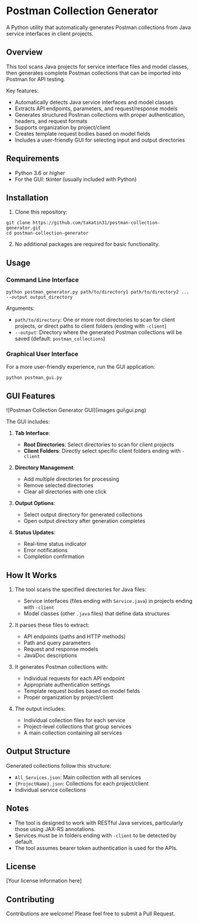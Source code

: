 # Postman Collection Generator

A Python utility that automatically generates Postman collections from Java service interfaces in client projects.

## Overview

This tool scans Java projects for service interface files and model classes, then generates complete Postman collections that can be imported into Postman for API testing.

Key features:
- Automatically detects Java service interfaces and model classes
- Extracts API endpoints, parameters, and request/response models
- Generates structured Postman collections with proper authentication, headers, and request formats
- Supports organization by project/client
- Creates template request bodies based on model fields
- Includes a user-friendly GUI for selecting input and output directories

## Requirements

- Python 3.6 or higher
- For the GUI: tkinter (usually included with Python)

## Installation

1. Clone this repository:
```
git clone https://github.com/takatin31/postman-collection-generator.git
cd postman-collection-generator
```

2. No additional packages are required for basic functionality.

## Usage

### Command Line Interface

```
python postman_generator.py path/to/directory1 path/to/directory2 ... --output output_directory
```

Arguments:
- `path/to/directory`: One or more root directories to scan for client projects, or direct paths to client folders (ending with `-client`)
- `--output`: Directory where the generated Postman collections will be saved (default: `postman_collections`)

### Graphical User Interface

For a more user-friendly experience, run the GUI application:

```
python postman_gui.py
```

## GUI Features

![Postman Collection Generator GUI](images gui\gui.png)

The GUI includes:

1. **Tab Interface**:
   - **Root Directories**: Select directories to scan for client projects
   - **Client Folders**: Directly select specific client folders ending with `-client`

2. **Directory Management**:
   - Add multiple directories for processing
   - Remove selected directories
   - Clear all directories with one click

3. **Output Options**:
   - Select output directory for generated collections
   - Open output directory after generation completes

4. **Status Updates**:
   - Real-time status indicator
   - Error notifications
   - Completion confirmation

## How It Works

1. The tool scans the specified directories for Java files:
   - Service interfaces (files ending with `Service.java`) in projects ending with `-client`
   - Model classes (other `.java` files) that define data structures

2. It parses these files to extract:
   - API endpoints (paths and HTTP methods)
   - Path and query parameters
   - Request and response models
   - JavaDoc descriptions

3. It generates Postman collections with:
   - Individual requests for each API endpoint
   - Appropriate authentication settings
   - Template request bodies based on model fields
   - Proper organization by project/client

4. The output includes:
   - Individual collection files for each service
   - Project-level collections that group services
   - A main collection containing all services

## Output Structure

Generated collections follow this structure:
- `All_Services.json`: Main collection with all services
- `{ProjectName}.json`: Collections for each project/client
- Individual service collections

## Notes

- The tool is designed to work with RESTful Java services, particularly those using JAX-RS annotations.
- Services must be in folders ending with `-client` to be detected by default.
- The tool assumes bearer token authentication is used for the APIs.

## License

[Your license information here]

## Contributing

Contributions are welcome! Please feel free to submit a Pull Request.